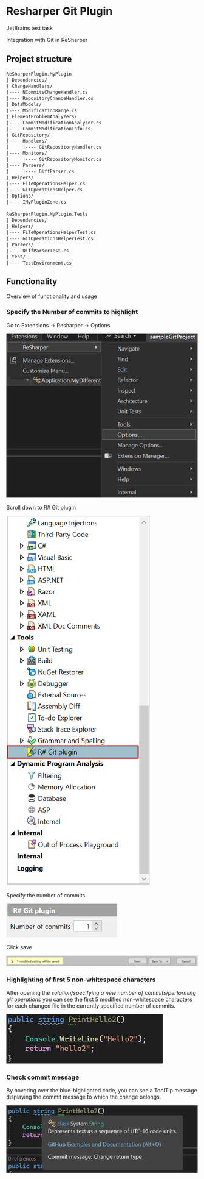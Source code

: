 # Resharper Git Plugin

JetBrains test task

Integration with Git in ReSharper

## Project structure
```
ReSharperPlugin.MyPlugin
| Dependencies/
| ChangeHandlers/
|---- NCommitsChangeHandler.cs
|---- RepositoryChangeHandler.cs
| DataModels/
|---- ModificationRange.cs
| ElementProblemAnalyzers/
|---- CommitModificationAnalyzer.cs
|---- CommitModificationInfo.cs
| GitRepository/
|---- Handlers/
|     |---- GitRepositoryHandler.cs
|---- Monitors/
|     |---- GitRepositoryMonitor.cs
|---- Parsers/
|     |---- DiffParser.cs
| Helpers/
|---- FileOperationsHelper.cs
|---- GitOperationsHelper.cs
| Options/
|---- IMyPluginZone.cs

ReSharperPlugin.MyPlugin.Tests
| Dependencies/
| Helpers/
|---- FileOperationsHelperTest.cs
|---- GitOperationsHelperTest.cs
| Parsers/
|---- DiffParserTest.cs
| test/
|---- TestEnvironment.cs
```

## Functionality
Overview of functionality and usage

### Specify the Number of commits to highlight
Go to Extensions -> Resharper -> Options

![optionsNaviage](https://github.com/exhaustedamandass/ResharperPlugin/blob/main/MyPlugin/assets/optionsNavigate.png)

Scroll down to R# Git plugin

![toolsNavigate](https://github.com/exhaustedamandass/ResharperPlugin/blob/main/MyPlugin/assets/toolsNavigate.png)

Specify the number of commits

![numberOfCommits](https://github.com/exhaustedamandass/ResharperPlugin/blob/main/MyPlugin/assets/NumberOfCommits.png)

Click save

![SaveButton](https://github.com/exhaustedamandass/ResharperPlugin/blob/main/MyPlugin/assets/SaveButton.png)

### Highlighting of first 5 non-whitespace characters
After opening the _solution/specifying a new number of commits/performing git operations_ you can see the first 5 modified non-whitespace characters for each changed file in the currently specified number of commits.

![Highlithing](https://github.com/exhaustedamandass/ResharperPlugin/blob/main/MyPlugin/assets/Highlighting.png)

### Check commit message
By hovering over the blue-highlighted code, you can see a ToolTip message displaying the commit message to which the change belongs.  

![toolTipMessage](https://github.com/exhaustedamandass/ResharperPlugin/blob/main/MyPlugin/assets/ToolTipMessage.png)
